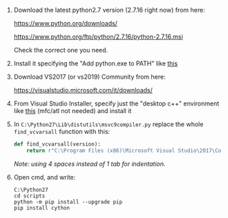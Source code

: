 1. Download the latest python2.7 version (2.7.16 right now) from here:

	https://www.python.org/downloads/

	https://www.python.org/ftp/python/2.7.16/python-2.7.16.msi

	Check the correct one you need.

2. Install it specifying the "Add python.exe to PATH" like [this](https://i.imgur.com/o4IxRhr.png)

3. Download VS2017 (or vs2019) Community from here:

	https://visualstudio.microsoft.com/it/downloads/

4. From Visual Studio Installer, specify just the "desktop c++" environment like [this](https://i.imgur.com/tCOX2ui.png) (mfc/atl not needed) and install it

5. In `C:\Python27\Lib\distutils\msvc9compiler.py` replace the whole `find_vcvarsall` function with this:

	```python
	def find_vcvarsall(version):
	    return r"C:\Program Files (x86)\Microsoft Visual Studio\2017\Community\VC\Auxiliary\Build\vcvars32.bat" #or vcvarsall.bat
	```
	_Note: using 4 spaces instead of 1 tab for indentation._

6. Open cmd, and write:
	```batch
	C:\Python27
	cd scripts
	python -m pip install --upgrade pip
	pip install cython
	```
